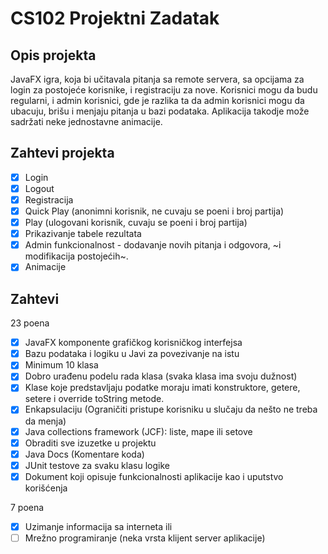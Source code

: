 # CS102 Projektni Zadatak

## Opis projekta

JavaFX igra, koja bi učitavala pitanja sa remote servera, sa opcijama za login za postojeće korisnike, i registraciju za nove. Korisnici mogu da budu regularni, i admin korisnici, gde je razlika ta da admin korisnici mogu da ubacuju, brišu i menjaju pitanja u bazi podataka. Aplikacija takodje može sadržati neke jednostavne animacije.

## Zahtevi projekta

- [x] Login
- [x] Logout
- [x] Registracija
- [x] Quick Play (anonimni korisnik, ne cuvaju se poeni i broj partija)
- [x] Play (ulogovani korisnik, cuvaju se poeni i broj partija)
- [x] Prikazivanje tabele rezultata
- [x] Admin funkcionalnost - dodavanje novih pitanja i odgovora, ~i modifikacija postojećih~.
- [x] Animacije

## Zahtevi

23 poena

- [x] JavaFX komponente grafičkog korisničkog interfejsa
- [x] Bazu podataka i logiku u Javi za povezivanje na istu
- [x] Minimum 10 klasa
- [x] Dobro urađenu podelu rada klasa (svaka klasa ima svoju dužnost)
- [x] Klase koje predstavljaju podatke moraju imati konstruktore, getere, setere i override
toString metode.
- [x] Enkapsulaciju (Ograničiti pristupe korisniku u slučaju da nešto ne treba da menja)
- [x] Java collections framework (JCF): liste, mape ili setove
- [x] Obraditi sve izuzetke u projektu
- [x] Java Docs (Komentare koda)
- [x] JUnit testove za svaku klasu logike
- [x] Dokument koji opisuje funkcionalnosti aplikacije kao i uputstvo korišćenja

7 poena
- [x] Uzimanje informacija sa interneta ili
- [ ] Mrežno programiranje (neka vrsta klijent server aplikacije)